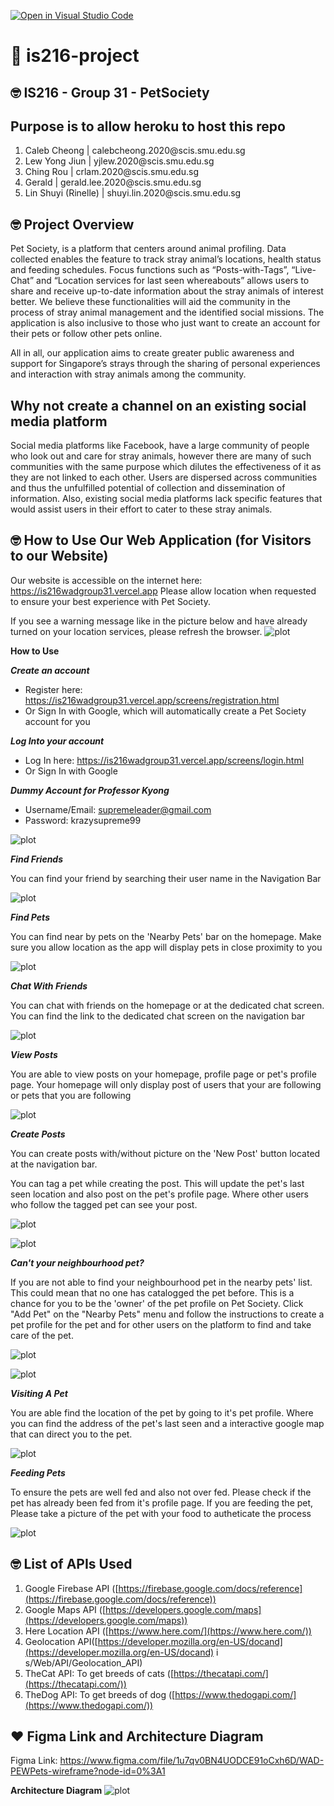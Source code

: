 
[![Open in Visual Studio Code](https://classroom.github.com/assets/open-in-vscode-f059dc9a6f8d3a56e377f745f24479a46679e63a5d9fe6f495e02850cd0d8118.svg)](https://classroom.github.com/online_ide?assignment_repo_id=454214&assignment_repo_type=GroupAssignmentRepo)

# :wave: is216-project

  

## 🤓 IS216 - Group 31 - PetSociety

## Purpose is to allow heroku to host this repo

<ol>

<li>Caleb Cheong | calebcheong.2020@scis.smu.edu.sg</li>

<li>Lew Yong Jiun | yjlew.2020@scis.smu.edu.sg</li>

<li>Ching Rou | crlam.2020@scis.smu.edu.sg</li>

<li>Gerald | gerald.lee.2020@scis.smu.edu.sg</li>

<li>Lin Shuyi (Rinelle) | shuyi.lin.2020@scis.smu.edu.sg</li>

</ol>

  

## 🤓 Project Overview ##

Pet Society, is a platform that centers around animal profiling. Data collected enables the feature to track stray animal’s locations, health status and feeding schedules. Focus functions such as “Posts-with-Tags”, “Live-Chat” and “Location services for last seen whereabouts” allows users to share and receive up-to-date information about the stray animals of interest better. We believe these functionalities will aid the community in the process of stray animal management and the identified social missions. The application is also inclusive to those who just want to create an account for their pets or follow other pets online.

  

All in all, our application aims to create greater public awareness and support for Singapore’s strays through the sharing of personal experiences and interaction with stray animals among the community.

  

## Why not create a channel on an existing social media platform ##

Social media platforms like Facebook, have a large community of people who look out and care for stray animals, however there are many of such communities with the same purpose which dilutes the effectiveness of it as they are not linked to each other. Users are dispersed across communities and thus the unfulfilled potential of collection and dissemination of information. Also, existing social media platforms lack specific features that would assist users in their effort to cater to these stray animals.

  

## 🤓 How to Use Our Web Application (for Visitors to our Website) ##

Our website is accessible on the internet here: https://is216wadgroup31.vercel.app
Please allow location when requested to ensure your best experience with Pet Society.

If you see a warning message like in the picture below and have already turned on your location services, please refresh the browser.
![plot](./readmePhotos/enableLocationWarning.png)
  

**How to Use**

***Create an account***

* Register here: https://is216wadgroup31.vercel.app/screens/registration.html
* Or Sign In with Google, which will automatically create a Pet Society account for you

***Log Into your account***

* Log In here: https://is216wadgroup31.vercel.app/screens/login.html
* Or Sign In with Google

***Dummy Account for Professor Kyong***

* Username/Email: supremeleader@gmail.com
* Password: krazysupreme99

![plot](./readmePhotos/LoginRegistraionInstructions.png)


***Find Friends***

You can find your friend by searching their user name in the Navigation Bar


![plot](./readmePhotos/findFriends.png)


***Find Pets***

You can find near by pets on the 'Nearby Pets' bar on the homepage. Make sure you allow location as the app will display pets in close proximity to you

![plot](./readmePhotos/findNearbyPets.png)

***Chat With Friends***

You can chat with friends on the homepage or at the dedicated chat screen. You can find the link to the dedicated chat screen on the navigation bar

![plot](./readmePhotos/chatWithFriend.png)

***View Posts***

You are able to view posts on your homepage, profile page or pet's profile page. Your homepage will only display post of users that your are following or pets that you are following

![plot](./readmePhotos/viewPost.png)


***Create Posts***

You can create posts with/without picture on the 'New Post' button located at the navigation bar.

You can tag a pet while creating the post. This will update the pet's last seen location and also post on the pet's profile page. Where other users who follow the tagged pet can see your post.

![plot](./readmePhotos/createPost1.png)

![plot](./readmePhotos/createPost2.jpg)

***Can't your neighbourhood pet?***

If you are not able to find your neighbourhood pet in the nearby pets' list. This could mean that no one has catalogged the pet before. This is a chance for you to be the 'owner' of the pet profile on Pet Society. Click "Add Pet" on the "Nearby Pets" menu and follow the instructions to create a pet profile for the pet and for other users on the platform to find and take care of the pet.

![plot](./readmePhotos/addingNewPetMenu.png)

![plot](./readmePhotos/addingNewPet.jpg)

***Visiting A Pet***

You are able find the location of the pet by going to it's pet profile. Where you can find the address of the pet's last seen and a interactive google map that can direct you to the pet. 

![plot](./readmePhotos/findingPet.jpg)


***Feeding Pets***

To ensure the pets are well fed and also not over fed. Please check if the pet has already been fed from it's profile page. If you are feeding the pet, Please take a picture of the pet with your food to autheticate the process 

![plot](./readmePhotos/feedingPet2.jpg)

  
  

## 🤓 List of APIs Used ##

1. Google Firebase API ([https://firebase.google.com/docs/reference](https://firebase.google.com/docs/reference))
2. Google Maps API ([https://developers.google.com/maps](https://developers.google.com/maps))
3. Here Location API ([https://www.here.com/](https://www.here.com/))
4. Geolocation API([https://developer.mozilla.org/en-US/docand](https://developer.mozilla.org/en-US/docand) i s/Web/API/Geolocation_API)
5. TheCat API: To get breeds of cats ([https://thecatapi.com/](https://thecatapi.com/))
6. TheDog API: To get breeds of dog ([https://www.thedogapi.com/](https://www.thedogapi.com/))


## ❤️ Figma Link and Architecture Diagram ##

Figma Link: https://www.figma.com/file/1u7qv0BN4UODCE91oCxh6D/WAD-PEWPets-wireframe?node-id=0%3A1

<b>Architecture Diagram</b>
![plot](./readmePhotos/architecture.jpg)
